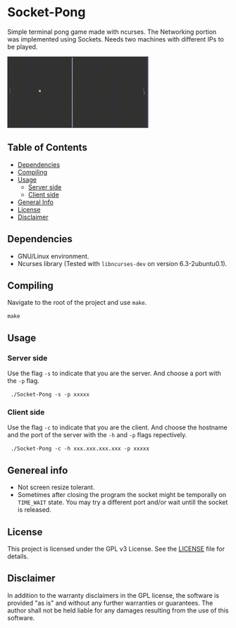 # Socket-Pong
Simple terminal pong game made with ncurses. The Networking portion was implemented using Sockets. Needs two machines with different IPs to be played.

![Program Showcase GIF](Showcase.gif)

## Table of Contents
- [Dependencies](#dependencies)
- [Compiling](#compiling)
- [Usage](#usage)
  - [Server side](#server-side)
  - [Client side](#client-side)
- [General Info](#general-info)
- [License](#license)
- [Disclaimer](#disclaimer)

## Dependencies

- GNU/Linux environment.
- Ncurses library (Tested with `libncurses-dev` on version 6.3-2ubuntu0.1).

## Compiling

Navigate to the root of the project and use `make`.
```
make
```

## Usage

### Server side

Use the flag `-s` to indicate that you are the server. And choose a port with the `-p` flag.
```
 ./Socket-Pong -s -p xxxxx
 ```

### Client side

Use the flag `-c` to indicate that you are the client. And choose the hostname and the port of the server with the `-h` and `-p` flags repectively.
```
 ./Socket-Pong -c -h xxx.xxx.xxx.xxx -p xxxxx
```

## Genereal info

- Not screen resize tolerant.
- Sometimes after closing the program the socket might be temporally on `TIME_WAIT` state. You may try a different port and/or wait untill the socket is released.

## License
This project is licensed under the GPL v3 License. See the [LICENSE](LICENSE) file for details.

## Disclaimer

In addition to the warranty disclaimers in the GPL license, the software is provided "as is" and without any further warranties or guarantees. The author shall not be held liable for any damages resulting from the use of this software.
